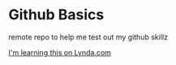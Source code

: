 # Github Basics
remote repo to help me test out my github skillz

[I'm learning this on Lynda.com](http://www.lynda.com)

